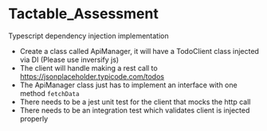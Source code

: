 # Tactable_Assessment
 Typescript dependency injection implementation

- Create a class called ApiManager, it will have a TodoClient class injected via DI (Please use inversify js)
- The client will handle making a rest call to https://jsonplaceholder.typicode.com/todos
- The ApiManager class just has to implement an interface with one method `fetchData`
- There needs to be a jest unit test for the client that mocks the http call
- There needs to be an integration test which validates client is injected properly